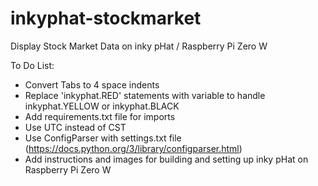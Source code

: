 # inkyphat-stockmarket
Display Stock Market Data on inky pHat / Raspberry Pi Zero W

To Do List:
* Convert Tabs to 4 space indents
* Replace 'inkyphat.RED' statements with variable to handle inkyphat.YELLOW or inkyphat.BLACK
* Add requirements.txt file for imports
* Use UTC instead of CST
* Use ConfigParser with settings.txt file (https://docs.python.org/3/library/configparser.html)
* Add instructions and images for building and setting up inky pHat on Raspberry Pi Zero W
